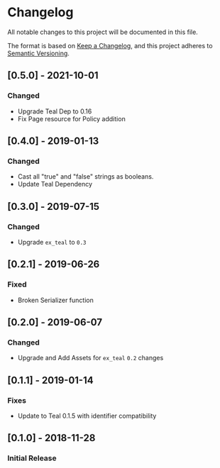 # Changelog
All notable changes to this project will be documented in this file.

The format is based on [Keep a Changelog](https://keepachangelog.com/en/1.0.0/),
and this project adheres to [Semantic Versioning](https://semver.org/spec/v2.0.0.html).

## [0.5.0] - 2021-10-01

### Changed
- Upgrade Teal Dep to 0.16
- Fix Page resource for Policy addition

## [0.4.0] - 2019-01-13

### Changed
- Cast all "true" and "false" strings as booleans.
- Update Teal Dependency

## [0.3.0] - 2019-07-15

### Changed
- Upgrade `ex_teal` to `0.3`

## [0.2.1] - 2019-06-26

### Fixed
- Broken Serializer function

## [0.2.0] - 2019-06-07

### Changed
- Upgrade and Add Assets for `ex_teal` `0.2` changes

## [0.1.1] - 2019-01-14

### Fixes
- Update to Teal 0.1.5 with identifier compatibility

## [0.1.0] - 2018-11-28
### Initial Release

